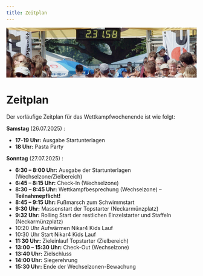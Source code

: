 ```yaml
---
title: Zeitplan
---
```


![Zeitplan](/img/banner/Zeitplan.jpeg)

# Zeitplan

Der vorläufige Zeitplan für das Wettkampfwochenende ist wie folgt:

**Samstag** (26.07.2025) :
- **17-19 Uhr:** Ausgabe Startunterlagen
- **18 Uhr:** Pasta Party

**Sonntag** (27.07.2025) :
- **6:30 – 8:00 Uhr:** Ausgabe der Startunterlagen (Wechselzone/Zielbereich)
- **6:45 – 8:15 Uhr:** Check-In (Wechselzone)
- **8:30 – 8:45 Uhr:** Wettkampfbesprechung (Wechselzone) – **Teilnahmepflicht!**
- **8:45 – 9:15 Uhr:** Fußmarsch zum Schwimmstart
- **9:30 Uhr:** Massenstart der Topstarter (Neckarmünzplatz)
- **9:32 Uhr:** Rolling Start der restlichen Einzelstarter und Staffeln (Neckarmünzplatz)
- 10:20 Uhr Aufwärmen Nikar4 Kids Lauf
- 10:30 Uhr Start Nikar4 Kids Lauf
- **11:30 Uhr:** Zieleinlauf Topstarter (Zielbereich)
- **13:00 – 15:30 Uhr:** Check-Out (Wechselzone)
- **13:40 Uhr:** Zielschluss
- **14:00 Uhr:** Siegerehrung
- **15:30 Uhr:** Ende der Wechselzonen-Bewachung
